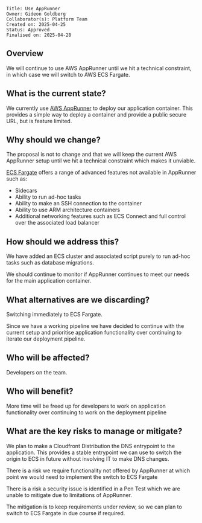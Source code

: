 ```
Title: Use AppRunner
Owner: Gideon Goldberg
Collaborator(s): Platform Team
Created on: 2025-04-25
Status: Approved 
Finalised on: 2025-04-28
```

## Overview

We will continue to use AWS AppRunner until we hit a technical constraint, in which case we will switch to AWS ECS Fargate.

## What is the current state?

We currently use [AWS AppRunner](https://aws.amazon.com/apprunner/) to deploy our application container. This provides a simple way to deploy a container and provide a public secure URL, but is feature limited.


## Why should we change?

The proposal is not to change and that we will keep the current AWS AppRunner setup until we hit a technical constraint which makes it unviable. 

[ECS Fargate](https://aws.amazon.com/fargate/) offers a range of advanced features not available in AppRunner such as:
* Sidecars
* Ability to run ad-hoc tasks
* Ability to make an SSH connection to the container
* Ability to use ARM architecture containers
* Additional networking features such as ECS Connect and full control over the associated load balancer


## How should we address this?

We have added an ECS cluster and associated script purely to run ad-hoc tasks such as database migrations. 

We should continue to monitor if AppRunner continues to meet our needs for the main application container.

## What alternatives are we discarding?

Switching immediately to ECS Fargate.

Since we have a working pipeline we have decided to continue with the current setup and prioritise application functionality over continuing to iterate our deployment pipeline.

## Who will be affected?

Developers on the team.

## Who will benefit?

More time will be freed up for developers to work on application functionality over continuing to work on the deployment pipeline

## What are the key risks to manage or mitigate?

We plan to make a Cloudfront Distribution the DNS entrypoint to the application. This provides a stable entrypoint we can use to switch the origin to ECS in future without involving IT to make DNS changes.

There is a risk we require functionality not offered by AppRunner at which point we would need to implement the switch to ECS Fargate

There is a risk a security issue is identified in a Pen Test which we are unable to mitigate due to limitations of AppRunner.

The mitigation is to keep requirements under review, so we can plan to switch to ECS Fargate in due course if required.
